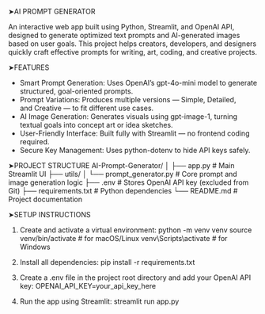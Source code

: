 ➤AI PROMPT GENERATOR

An interactive web app built using Python, Streamlit, and OpenAI API, designed to generate optimized text prompts and AI-generated images based on user goals. This project helps creators, developers, and designers quickly craft effective prompts for writing, art, coding, and creative projects.

➤FEATURES
* Smart Prompt Generation: Uses OpenAI’s gpt-4o-mini model to generate structured, goal-oriented prompts.
* Prompt Variations: Produces multiple versions — Simple, Detailed, and Creative — to fit different use cases.
* AI Image Generation: Generates visuals using gpt-image-1, turning textual goals into concept art or idea sketches.
* User-Friendly Interface: Built fully with Streamlit — no frontend coding required.
* Secure Key Management: Uses python-dotenv to hide API keys safely.

  
➤PROJECT STRUCTURE
AI-Prompt-Generator/
│
├── app.py                        # Main Streamlit UI
├── utils/
│   └── prompt_generator.py       # Core prompt and image generation logic
├── .env                          # Stores OpenAI API key (excluded from Git)
├── requirements.txt              # Python dependencies
└── README.md                     # Project documentation

➤SETUP INSTRUCTIONS
1. Create and activate a virtual environment: python -m venv venv source venv/bin/activate # for macOS/Linux venv\Scripts\activate # for Windows

2. Install all dependencies: pip install -r requirements.txt

3. Create a .env file in the project root directory and add your OpenAI API key: OPENAI_API_KEY=your_api_key_here

4. Run the app using Streamlit: streamlit run app.py

